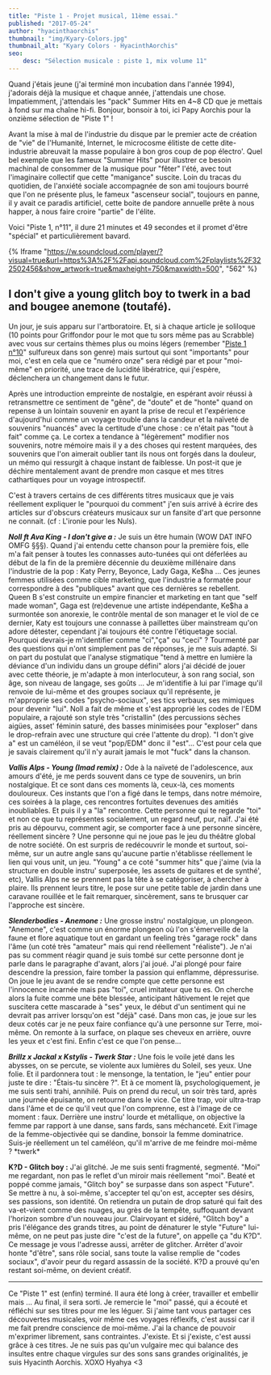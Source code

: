 ```yaml
---
title: "Piste 1 - Projet musical, 11ème essai."
published: "2017-05-24"
author: "hyacinthaorchis"
thumbnail: "img/Kyary-Colors.jpg"
thumbnail_alt: "Kyary Colors - HyacinthAorchis"
seo:
    desc: "Sélection musicale : piste 1, mix volume 11"
---
```


Quand j'étais jeune (j'ai terminé mon incubation dans l'année 1994), j'adorais déjà la musique et chaque année, j'attendais une chose. Impatiemment, j'attendais les "pack" Summer Hits en 4~8 CD que je mettais à fond sur ma chaîne hi-fi. Bonjour, bonsoir à toi, ici Papy Aorchis pour la onzième sélection de "Piste 1" !

Avant la mise à mal de l'industrie du disque par le premier acte de création de "vie" de l'Humanité, Internet, le microcosme élitiste de cette dite-industrie abreuvait la masse populaire à bon gros coup de pop électro'. Quel bel exemple que les fameux "Summer Hits" pour illustrer ce besoin machinal de consommer de la musique pour "fêter" l'été, avec tout l'imaginaire collectif que cette "manigance" suscite. Loin du tracas du quotidien, de l'anxiété sociale accompagnée de son ami toujours bourré que l'on ne présente plus, le fameux "ascenseur social", toujours en panne, il y avait ce paradis artificiel, cette boite de pandore annuelle prête à nous happer, à nous faire croire "partie" de l'élite.

Voici "Piste 1, n°11", il dure 21 minutes et 49 secondes et il promet d'être "spécial" et particulièrement bavard.

{% Iframe "https://w.soundcloud.com/player/?visual=true&url=https%3A%2F%2Fapi.soundcloud.com%2Fplaylists%2F322502456&show_artwork=true&maxheight=750&maxwidth=500", "562" %}

## I don't give a young glitch boy to twerk in a bad and bougee anemone (toutafé).

Un jour, je suis apparu sur l'artboratoire. Et, si à chaque article je soliloque (10 points pour Griffondor pour le mot que tu sors même pas au Scrabble) avec vous sur certains thèmes plus ou moins légers (remember "[Piste 1 n°10](/piste-1-selection-10/)" sulfureux dans son genre) mais surtout qui sont "importants" pour moi, c'est en cela que ce "numéro onze" sera rédigé par et pour "moi-même" en priorité, une trace de lucidité libératrice, qui j'espère, déclenchera un changement dans le futur.

Après une introduction empreinte de nostalgie, en espérant avoir réussi à retransmettre ce sentiment de "gêne", de "doute" et de "honte" quand on repense à un lointain souvenir en ayant la prise de recul et l'expérience d'aujourd'hui comme un voyage trouble dans la candeur et la naïveté de souvenirs "nuancés" avec la certitude d'une chose : ce n'était pas "tout à fait" comme ça. Le cortex a tendance à "légèrement" modifier nos souvenirs, notre mémoire mais il y a des choses qui restent marquées, des souvenirs que l'on aimerait oublier tant ils nous ont forgés dans la douleur, un mémo qui ressurgit à chaque instant de faiblesse. Un post-it que je déchire mentalement avant de prendre mon casque et mes titres cathartiques pour un voyage introspectif.

C'est à travers certains de ces différents titres musicaux que je vais réellement expliquer le "pourquoi du comment" j'en suis arrivé à écrire des articles sur d'obscurs créateurs musicaux sur un fansite d'art que personne ne connait. (cf : L'ironie pour les Nuls).

**_Noll ft Ava King - I don't give a :_** Je suis un être humain (WOW DAT INFO OMFG §§§). Quand j'ai entendu cette chanson pour la première fois, elle m'a fait penser à toutes les connasses auto-tunées qui ont déferlées au début de la fin de la première décennie du deuxième millénaire dans l'industrie de la pop : Katy Perry, Beyonce, Lady Gaga, Ke$ha ... Ces jeunes femmes utilisées comme cible marketing, que l'industrie a formatée pour correspondre à des "publiques" avant que ces dernières se rebellent. Queen B s'est construite un empire financier et marketing en tant que "self made woman", Gaga est (re)devenue une artiste indépendante, Ke$ha a surmontée son anorexie, le contrôle mental de son manager et le viol de ce dernier, Katy est toujours une connasse à paillettes über mainstream qu'on adore détester, cependant j'ai toujours été contre l'étiquetage social. Pourquoi devrais-je m'identifier comme "ci","ça" ou "ceci" ? Tourmenté par des questions qui n'ont simplement pas de réponses, je me suis adapté. Si on part du postulat que l'analyse stigmatique "tend à mettre en lumière la déviance d'un individu dans un groupe défini" alors j'ai décidé de jouer avec cette théorie, je m'adapte à mon interlocuteur, à son rang social, son âge, son niveau de langage, ses goûts ... Je m'identifie à lui par l'image qu'il renvoie de lui-même et des groupes sociaux qu'il représente, je m'approprie ses codes "psycho-sociaux", ses tics verbaux, ses mimiques pour devenir "lui". Noll a fait de même et s'est approprié les codes de l'EDM populaire, a rajouté son style très "cristallin" (des percussions sèches aigües, asset' féminin saturé, des basses minimisées pour "exploser" dans le drop-refrain avec une structure qui crée l'attente du drop). "I don't give a" est un caméléon, il se veut "pop/EDM" donc il "est"... C'est pour cela que je savais clairement qu'il n'y aurait jamais le mot "fuck" dans la chanson.

_**Vallis Alps - Young (Imad remix) :**_ Ode à la naïveté de l'adolescence, aux amours d'été, je me perds souvent dans ce type de souvenirs, un brin nostalgique. Et ce sont dans ces moments là, ceux-là, ces moments douloureux. Ces instants que l'on a figé dans le temps, dans notre mémoire, ces soirées à la plage, ces rencontres fortuites devenues des amitiés inoubliables. Et puis il y a "la" rencontre. Cette personne qui te regarde "toi" et non ce que tu représentes socialement, un regard neuf, pur, naïf. J'ai été pris au dépourvu, comment agir, se comporter face à une personne sincère, réellement sincère ? Une personne qui ne joue pas le jeu du théâtre global de notre société. On est surpris de redécouvrir le monde et surtout, soi-même, sur un autre angle sans qu'aucune partie n'établisse réellement le lien qui vous unit, un jeu. "Young" a ce coté "summer hits" que j'aime (via la structure en double instru' superposée, les assets de guitares et de synthé', etc), Vallis Alps ne se prennent pas la tête à se catégoriser, à chercher à plaire. Ils prennent leurs titre, le pose sur une petite table de jardin dans une caravane rouillée et le fait remarquer, sincèrement, sans te brusquer car l'approche est sincère.

**_Slenderbodies - Anemone :_** Une grosse instru' nostalgique, un plongeon. "Anemone", c'est comme un énorme plongeon où l'on s'émerveille de la faune et flore aquatique tout en gardant un feeling très "garage rock" dans l'âme (un coté très "amateur" mais qui rend réellement "réaliste"). Je n'ai pas su comment réagir quand je suis tombé sur cette personne dont je parle dans le paragraphe d'avant, alors j'ai joué. J'ai plongé pour faire descendre la pression, faire tomber la passion qui enflamme, dépressurise. On joue le jeu avant de se rendre compte que cette personne est l'innocence incarnée mais pas "toi", cruel imitateur que tu es. On cherche alors la fuite comme une bête blessée, anticipant hâtivement le rejet que suscitera cette mascarade à "ses" yeux, le début d'un sentiment qui ne devrait pas arriver lorsqu'on est "déjà" casé. Dans mon cas, je joue sur les deux cotés car je ne peux faire confiance qu'à une personne sur Terre, moi-même. On remonte à la surface, on plaque ses cheveux en arrière, ouvre les yeux et c'est fini. Enfin c'est ce que l'on pense...

_**Brillz x Jackal x Kstylis - Twerk Star :**_ Une fois le voile jeté dans les abysses, on se percute, se violente aux lumières du Soleil, ses yeux. Une folie. Et il pardonnera tout : le mensonge, la tentation, le "jeu" entier pour juste te dire : "Étais-tu sincère ?". Et à ce moment là, psychologiquement, je me suis senti trahi, annihilé. Puis on prend du recul, un soir très tard, après une journée épuisante, on retourne dans le vice. Ce titre trap, voir ultra-trap dans l'âme et de ce qu'il veut que l'on comprenne, est à l'image de ce moment : faux. Derrière une instru' lourde et métallique, on objective la femme par rapport à une danse, sans fards, sans méchanceté. Exit l'image de la femme-objectivée qui se dandine, bonsoir la femme dominatrice. Suis-je réellement un tel caméléon, qu'il m'arrive de me feindre moi-même ? \*twerk\*

**K?D - Glitch boy :** J'ai glitché. Je me suis senti fragmenté, segmenté. "Moi" me regardant, non pas le reflet d'un miroir mais réellement "moi". Beaté et poppé comme jamais, "Glitch boy" se surpasse dans son aspect "Future". Se mettre à nu, à soi-même, s'accepter tel qu'on est, accepter ses désirs, ses passions, son identité. On retiendra un putain de drop saturé qui fait des va-et-vient comme des nuages, au grès de la tempête, suffoquant devant l'horizon sombre d'un nouveau jour. Clairvoyant et sidéré, "Glitch boy" a pris l'élégance des grands titres, au point de dénaturer le style "Future" lui-même, on ne peut pas juste dire "c'est de la future", on appelle ça "du K?D". Ce message je vous l'adresse aussi, arrêter de glitcher. Arrêter d'avoir honte "d'être", sans rôle social, sans toute la valise remplie de "codes sociaux", d'avoir peur du regard assassin de la société. K?D a prouvé qu'en restant soi-même, on devient créatif.

* * *

Ce "Piste 1" est (enfin) terminé. Il aura été long à créer, travailler et embellir mais ... Au final, il sera sorti. Je remercie le "moi" passé, qui a écouté et réfléchi sur ses titres pour me les léguer. Si j'aime tant vous partager ces découvertes musicales, voir même ces voyages réflexifs, c'est aussi car il me fait prendre conscience de moi-même. J'ai la chance de pouvoir m'exprimer librement, sans contraintes. J'existe. Et si j'existe, c'est aussi grâce à ces titres. Je ne suis pas qu'un vulgaire mec qui balance des insultes entre chaque virgules sur des sons sans grandes originalités, je suis Hyacinth Aorchis. XOXO Hyahya <3

